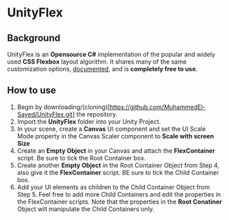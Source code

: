 # UnityFlex
## Background

  UnityFlex is an **Opensource C#** implementation of the popular and widely used **CSS Flexbox** layout algorithm. It shares many of the same customization options, [documented](https://muhammedel-sayed.github.io/FlexUnity/), and is **completely free to use**.
  
 ## How to use
  1. Begin by downloading/(cloning)[https://github.com/MuhammedEl-Sayed/UnityFlex.git] the repository. 
  2. Import the **UnityFlex** folder into your Unity Project.
  3. In your scene, create a **Canvas** UI component and set the UI Scale Mode property in the Canvas Scaler component to **Scale with screen Size**
  4. Create an **Empty Object** in your Canvas and attach the **FlexContainer** script. Be sure to tick the Root Container box.
  5. Create another **Empty Object** in the Root Container Object from Step 4, also give it the **FlexContainer** script. BE sure to tick the Child Container box.
  6. Add your UI elements as children to the Child Container Object from Step 5. Feel free to add more Child Containers and edit the properties in the FlexContainer scripts. Note that the properties in the **Root Conatiner** Object will manipulate the Child Containers only.

